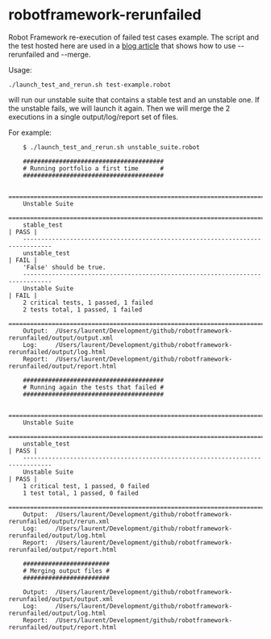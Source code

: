 # robotframework-rerunfailed
Robot Framework re-execution of failed test cases example.
The script and the test hosted here are used in a [blog article](http://laurent.bristiel.com/re-executing-failed-test-cases-and-merging-outputs-with-robot-framework/) that shows how to use --rerunfailed and --merge.

Usage: 
```
./launch_test_and_rerun.sh test-example.robot
```
will run our unstable suite that contains a stable test and an unstable one.
If the unstable fails, we will launch it again.
Then we will merge the 2 executions in a single output/log/report set of files.

For example:

```
    $ ./launch_test_and_rerun.sh unstable_suite.robot
    
    #######################################
    # Running portfolio a first time      #
    #######################################
    
    ==============================================================================
    Unstable Suite
    ==============================================================================
    stable_test                                                           | PASS |
    ------------------------------------------------------------------------------
    unstable_test                                                         | FAIL |
    'False' should be true.
    ------------------------------------------------------------------------------
    Unstable Suite                                                        | FAIL |
    2 critical tests, 1 passed, 1 failed
    2 tests total, 1 passed, 1 failed
    ==============================================================================
    Output:  /Users/laurent/Development/github/robotframework-rerunfailed/output/output.xml
    Log:     /Users/laurent/Development/github/robotframework-rerunfailed/output/log.html
    Report:  /Users/laurent/Development/github/robotframework-rerunfailed/output/report.html
    
    #######################################
    # Running again the tests that failed #
    #######################################
    
    ==============================================================================
    Unstable Suite
    ==============================================================================
    unstable_test                                                         | PASS |
    ------------------------------------------------------------------------------
    Unstable Suite                                                        | PASS |
    1 critical test, 1 passed, 0 failed
    1 test total, 1 passed, 0 failed
    ==============================================================================
    Output:  /Users/laurent/Development/github/robotframework-rerunfailed/output/rerun.xml
    Log:     /Users/laurent/Development/github/robotframework-rerunfailed/output/log.html
    Report:  /Users/laurent/Development/github/robotframework-rerunfailed/output/report.html
    
    ########################
    # Merging output files #
    ########################
    
    Output:  /Users/laurent/Development/github/robotframework-rerunfailed/output/output.xml
    Log:     /Users/laurent/Development/github/robotframework-rerunfailed/output/log.html
    Report:  /Users/laurent/Development/github/robotframework-rerunfailed/output/report.html
```